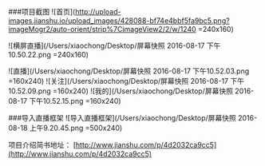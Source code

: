 ###项目截图
![首页](http://upload-images.jianshu.io/upload_images/428088-bf74e4bbf5fa9bc5.png?imageMogr2/auto-orient/strip%7CimageView2/2/w/1240 =240x160)

![横屏直播](/Users/xiaochong/Desktop/屏幕快照 2016-08-17 下午10.50.22.png =240x160)

![直播](/Users/xiaochong/Desktop/屏幕快照 2016-08-17 下午10.52.03.png =160x240)
![关注](/Users/xiaochong/Desktop/屏幕快照 2016-08-17 下午10.52.09.png =160x240)
![我的](/Users/xiaochong/Desktop/屏幕快照 2016-08-17 下午10.52.15.png =160x240)

###导入直播框架
![导入直播框架](/Users/xiaochong/Desktop/屏幕快照 2016-08-18 上午9.20.45.png =500x240)

项目介绍简书地址：
[http://www.jianshu.com/p/4d2032ca9cc5](http://www.jianshu.com/p/4d2032ca9cc5)

